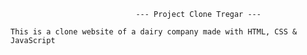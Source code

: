                                 --- Project Clone Tregar ---
    
    This is a clone website of a dairy company made with HTML, CSS & JavaScript
